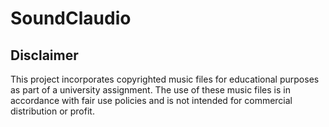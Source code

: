 # SoundClaudio

## Disclaimer
This project incorporates copyrighted music files for educational purposes as part of a university assignment. The use of these music files is in accordance with fair use policies and is not intended for commercial distribution or profit.